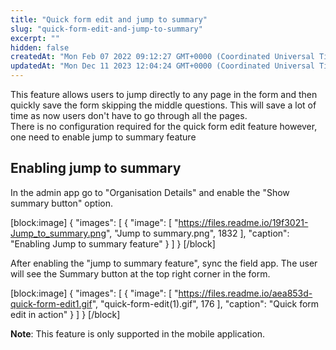 ```yaml
---
title: "Quick form edit and jump to summary"
slug: "quick-form-edit-and-jump-to-summary"
excerpt: ""
hidden: false
createdAt: "Mon Feb 07 2022 09:12:27 GMT+0000 (Coordinated Universal Time)"
updatedAt: "Mon Dec 11 2023 12:04:24 GMT+0000 (Coordinated Universal Time)"
---
```

This feature allows users to jump directly to any page in the form and then quickly save the form skipping the middle questions. This will save a lot of time as now users don't have to go through all the pages.  
There is no configuration required for the quick form edit feature however, one need to enable jump to summary feature

## Enabling jump to summary

In the admin app go to "Organisation Details" and enable the "Show summary button" option. 

[block:image]
{
  "images": [
    {
      "image": [
        "https://files.readme.io/19f3021-Jump_to_summary.png",
        "Jump to summary.png",
        1832
      ],
      "caption": "Enabling Jump to summary feature"
    }
  ]
}
[/block]


After enabling the "jump to summary feature", sync the field app. The user will see the Summary button at the top right corner in the form.

[block:image]
{
  "images": [
    {
      "image": [
        "https://files.readme.io/aea853d-quick-form-edit1.gif",
        "quick-form-edit(1).gif",
        176
      ],
      "caption": "Quick form edit in action"
    }
  ]
}
[/block]


**Note**: This feature is only supported in the mobile application.
